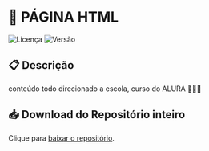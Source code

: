 # 🌟 PÁGINA HTML

![Licença](https://img.shields.io/badge/licença-U55-blue.svg) ![Versão](https://img.shields.io/badge/versão-5.3.0-brightgreen.svg)


## 📋 Descrição

conteúdo todo direcionado a escola, curso do ALURA 🧑🏻‍💻


## 📥 Download do Repositório inteiro

Clique para [baixar o repositório](https://github.com/MTSZ7/szz7/archive/refs/heads/main.zip).


   
